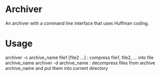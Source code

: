 # Archiver

An archiver with a command line interface that uses Huffman coding.

# Usage

archiver -c archive_name file1 [file2 ...] : compress file1, file2, ... into file archive_name
archiver -d archive_name                   : decompress files from archive archive_name and put them into current directory
